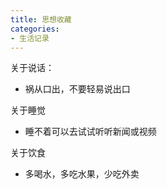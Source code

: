 ```yaml
---
title: 思想收藏
categories:
- 生活记录
---
```


关于说话：

- 祸从口出，不要轻易说出口

关于睡觉

- 睡不着可以去试试听听新闻或视频

关于饮食

- 多喝水，多吃水果，少吃外卖

